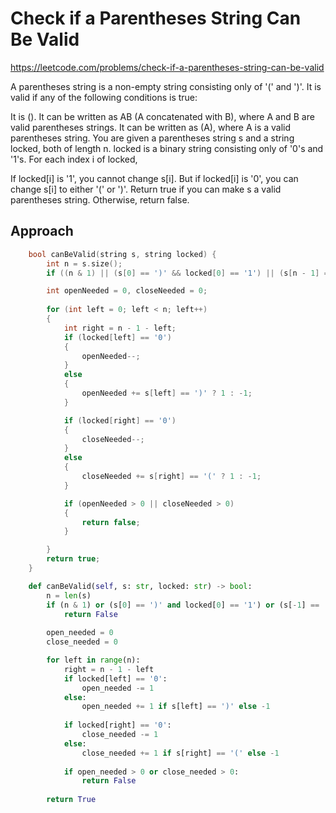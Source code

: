 # Check if a Parentheses String Can Be Valid

https://leetcode.com/problems/check-if-a-parentheses-string-can-be-valid

A parentheses string is a non-empty string consisting only of '(' and ')'. It is valid if any of the following conditions is true:

It is ().
It can be written as AB (A concatenated with B), where A and B are valid parentheses strings.
It can be written as (A), where A is a valid parentheses string.
You are given a parentheses string s and a string locked, both of length n. locked is a binary string consisting only of '0's and '1's. For each index i of locked,

If locked[i] is '1', you cannot change s[i].
But if locked[i] is '0', you can change s[i] to either '(' or ')'.
Return true if you can make s a valid parentheses string. Otherwise, return false.

## Approach 

``` C++
    bool canBeValid(string s, string locked) {
        int n = s.size();
        if ((n & 1) || (s[0] == ')' && locked[0] == '1') || (s[n - 1] == '(' && locked[n - 1] == '1')) return false;

        int openNeeded = 0, closeNeeded = 0;
        
        for (int left = 0; left < n; left++)
        {
            int right = n - 1 - left;
            if (locked[left] == '0')
            {
                openNeeded--;
            }
            else
            {
                openNeeded += s[left] == ')' ? 1 : -1;
            }

            if (locked[right] == '0')
            {
                closeNeeded--;
            }
            else
            {
                closeNeeded += s[right] == '(' ? 1 : -1;
            }

            if (openNeeded > 0 || closeNeeded > 0)
            {
                return false;
            }

        }
        return true;
    }
```

``` Python
    def canBeValid(self, s: str, locked: str) -> bool:
        n = len(s)
        if (n & 1) or (s[0] == ')' and locked[0] == '1') or (s[-1] == '(' and locked[-1] == '1'):
            return False
        
        open_needed = 0
        close_needed = 0

        for left in range(n):
            right = n - 1 - left
            if locked[left] == '0':
                open_needed -= 1
            else:
                open_needed += 1 if s[left] == ')' else -1
            
            if locked[right] == '0':
                close_needed -= 1
            else:
                close_needed += 1 if s[right] == '(' else -1
            
            if open_needed > 0 or close_needed > 0:
                return False
        
        return True
```